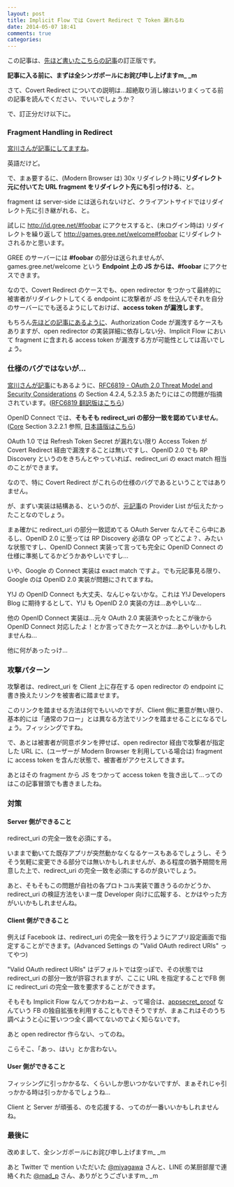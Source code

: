 ```yaml
---
layout: post
title: Implicit Flow では Covert Redirect で Token 漏れるね
date: 2014-05-07 18:41
comments: true
categories:
---
```


この記事は、[先ほど書いたこちらの記事](/blog/2014/05/07/covert-redirect)の訂正版です。

**記事に入る前に、まずは全シンガポールにお詫び申し上げますm_ _m**

さて、Covert Redirect についての説明は...超絶取り消し線はいりまくってる前の記事を読んでください、でいいでしょうか？

で、訂正分だけ以下に。

### Fragment Handling in Redirect

[宮川さんが記事にしてますね](http://weblog.bulknews.net/post/85008516879/covert-redirect-vulnerability-with-oauth-2)。

英語だけど。

で、まぁ要するに、(Modern Browser は) 30x リダイレクト時に**リダイレクト元に付いてた URL fragment をリダイレクト先にも引っ付ける**、と。

fragment は server-side には送られないけど、クライアントサイドではリダイレクト先に引き継がれる、と。

試しに http://id.gree.net/#foobar にアクセスすると、(未ログイン時は) リダイレクトを繰り返して http://games.gree.net/welcome#foobar にリダイレクトされるかと思います。

GREE のサーバーには **#foobar** の部分は送られませんが、games.gree.net/welcome という **Endpoint 上の JS からは、#foobar** にアクセスできます。

なので、Covert Redirect のケースでも、open redirector をつかって最終的に被害者がリダイレクトしてくる endpoint に攻撃者が JS を仕込んでそれを自分のサーバーにでも送るようにしておけば、**access token が漏洩します**。

もちろん[先ほどの記事にあるように](/blog/2014/05/07/covert-redirect)、Authorization Code が漏洩するケースもありますが、open redirector の実装詳細に依存しない分、Implicit Flow において fragment に含まれる access token が漏洩する方が可能性としては高いでしょう。

<!-- more -->

### 仕様のバグではないが...

[宮川さんが記事](http://weblog.bulknews.net/post/85008516879/covert-redirect-vulnerability-with-oauth-2)にもあるように、[RFC6819 - OAuth 2.0 Threat Model and Security Considerations](http://tools.ietf.org/html/rfc6819) の Section 4.2.4, 5.2.3.5 あたりにはこの問題が指摘されています。([RFC6819 翻訳版はこちら](http://openid-foundation-japan.github.io/rfc6819.ja.html#implicit_flow))

OpenID Connect では、**そもそも redirect_uri の部分一致を認めていません**。([Core](http://openid.net/specs/openid-connect-core-1_0.html) Section 3.2.2.1 参照, [日本語版はこちら](http://openid-foundation-japan.github.io/openid-connect-core-1_0.ja.html))

OAuth 1.0 では Refresh Token Secret が漏れない限り Access Token が Covert Redirect 経由で漏洩することは無いですし、OpenID 2.0 でも RP Discovery というのをきちんとやっていれば、redirect_uri の exact match 相当のことができます。

なので、特に Covert Redirect がこれらの仕様のバグであるということではありません。

が、まずい実装は結構ある、というのが、[元記事](http://tetraph.com/covert_redirect/oauth2_openid_covert_redirect.html)の Provider List が伝えたかったことなのでしょう。

まぁ確かに redirect_uri の部分一致認めてる OAuth Server なんてそこら中にあるし、OpenID 2.0 に至っては RP Discovery 必須な OP ってどこよ？、みたいな状態ですし、OpenID Connect 実装って言っても完全に OpenID Connect の仕様に準拠してるかどうかあやしいですし...

いや、Google の Connect 実装は exact match ですよ。でも元記事見る限り、Google のは OpenID 2.0 実装が問題にされてますね。

Y!J の OpenID Connect も大丈夫、なんじゃないかな。これは Y!J Developers Blog に期待するとして、Y!J も OpenID 2.0 実装の方は...あやしいな...

他の OpenID Connect 実装は...元々 OAuth 2.0 実装済やったとこが後から OpenID Connect 対応したよ！とか言ってきたケースとかは...あやしいかもしれませんね...

他に何があったっけ...

### 攻撃パターン

攻撃者は、redirect_uri を Client 上に存在する open redirector の endpoint に書き換えたリンクを被害者に踏ませます。

このリンクを踏ませる方法は何でもいいのですが、Client 側に悪意が無い限り、基本的には「通常のフロー」とは異なる方法でリンクを踏ませることになるでしょう。フィッシングですね。

で、あとは被害者が同意ボタンを押せば、open redirector 経由で攻撃者が指定した URL に、(ユーザーが Modern Browser を利用している場合は) fragment に access token を含んだ状態で、被害者がアクセスしてきます。

あとはその fragment から JS をつかって access token を抜き出して...ってのはこの記事冒頭でも書きましたね。

### 対策

#### Server 側ができること

redirect_uri の完全一致を必須にする。

いままで動いてた既存アプリが突然動かなくなるケースもあるでしょうし、そうそう気軽に変更できる部分では無いかもしれませんが、ある程度の猶予期間を用意した上で、redirect_uri の完全一致を必須にするのが良いでしょう。

あと、そもそもこの問題が自社の各プロトコル実装で置きうるのかどうか、redirect_uri の検証方法をいま一度 Developer 向けに広報する、とかはやった方がいいかもしれませんね。

#### Client 側ができること

例えば Facebook は、redirect_uri の完全一致を行うようにアプリ設定画面で指定することができます。(Advanced Settings の "Valid OAuth redirect URIs" ってやつ)

"Valid OAuth redirect URIs" はデフォルトでは空っぽで、その状態では redirect_uri の部分一致が許容されますが、ここに URL を指定することでFB 側に redirect_uri の完全一致を要求することができます。

そもそも Implicit Flow なんてつかわねーよ、って場合は、[appsecret_proof](https://developers.facebook.com/docs/graph-api/securing-requests/) なんていう FB の独自拡張を利用することもできそうですが、まぁこれはそのうち調べようと心に誓いつつ全く調べてないのでよく知らないです。

あと open redirector 作らない、ってのね。

こらそこ、「あっ、はい」とか言わない。

#### User 側ができること

フィッシングに引っかかるな、くらいしか思いつかないですが、まぁそれじゃ引っかかる時は引っかかるでしょうね...

Client と Server が頑張る、のを応援する、ってのが一番いいかもしれませんね。

### 最後に

改めまして、全シンガポールにお詫び申し上げますm_ _m

あと Twitter で mention いただいた [@miyagawa](https://twitter.com/miyagawa) さんと、LINE の某厨部屋で連絡くれた [@mad_p](https://twitter.com/mad_p) さん、ありがとうございますm_ _m